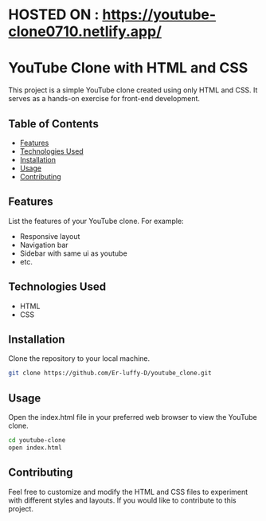 # HOSTED ON : https://youtube-clone0710.netlify.app/ 
# YouTube Clone with HTML and CSS

This project is a simple YouTube clone created using only HTML and CSS. It serves as a hands-on exercise for front-end development.

## Table of Contents

- [Features](#features)
- [Technologies Used](#technologies-used)
- [Installation](#installation)
- [Usage](#usage)
- [Contributing](#contributing)
  
## Features

List the features of your YouTube clone. For example:
- Responsive layout
- Navigation bar
- Sidebar with same ui as youtube
- etc.

## Technologies Used

- HTML
- CSS

## Installation

Clone the repository to your local machine.

```bash
git clone https://github.com/Er-luffy-D/youtube_clone.git
```
## Usage

Open the index.html file in your preferred web browser to view the YouTube clone.
```bash
cd youtube-clone
open index.html
```
## Contributing

Feel free to customize and modify the HTML and CSS files to experiment with different styles and layouts.
If you would like to contribute to this project.

